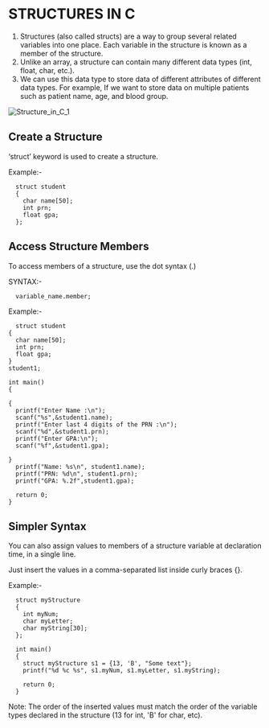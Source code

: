 # STRUCTURES IN C

1) Structures (also called structs) are a way to group several related variables into one place. Each variable in the structure is known as a member of the structure.
2) Unlike an array, a structure can contain many different data types (int, float, char, etc.).
3) We can use this data type to store data of different attributes of different data types.
For example, If we want to store data on multiple patients such as patient name, age, and blood group.


![Structure_in_C_1](https://user-images.githubusercontent.com/124857399/228955225-92547837-b99d-4dde-8807-f4562f09afc9.png)

## Create a Structure

‘struct’ keyword is used to create a structure. 

Example:-
      
      struct student 
      {
        char name[50];
        int prn;
        float gpa;
      };
      
## Access Structure Members

To access members of a structure, use the dot syntax (.)

SYNTAX:- 

      variable_name.member;

Example:-

      struct student 
    {
      char name[50];
      int prn;
      float gpa;
    } 
    student1;

    int main() 
    {

    {
      printf("Enter Name :\n");
      scanf("%s",&student1.name);
      printf("Enter last 4 digits of the PRN :\n");
      scanf("%d",&student1.prn);
      printf("Enter GPA:\n");
      scanf("%f",&student1.gpa);

    }
      printf("Name: %s\n", student1.name);
      printf("PRN: %d\n", student1.prn);
      printf("GPA: %.2f",student1.gpa);

      return 0;
    }
      
      
## Simpler Syntax
You can also assign values to members of a structure variable at declaration time, in a single line.

Just insert the values in a comma-separated list inside curly braces {}. 

Example:-

      struct myStructure 
      {
        int myNum;
        char myLetter;
        char myString[30];
      };

      int main() 
      {
        struct myStructure s1 = {13, 'B', "Some text"};
        printf("%d %c %s", s1.myNum, s1.myLetter, s1.myString);

        return 0;
      }

Note: The order of the inserted values must match the order of the variable types declared in the structure (13 for int, 'B' for char, etc).

